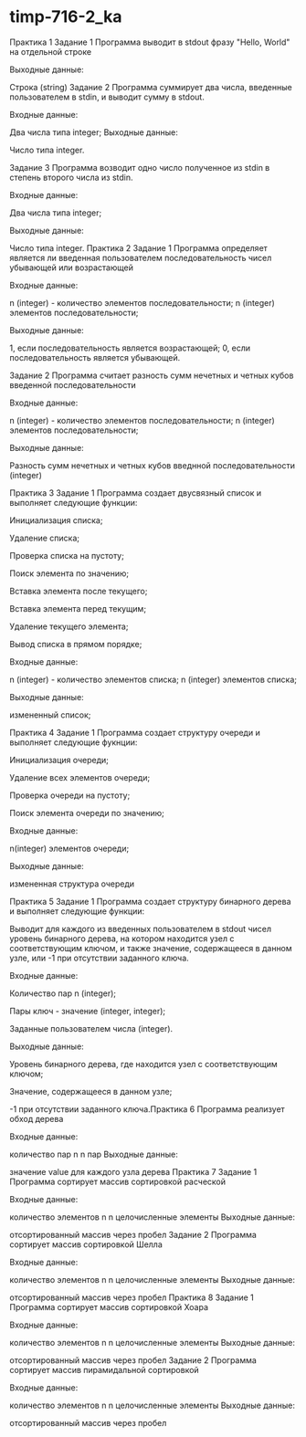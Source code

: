 # timp-716-2_ka

Практика 1
Задание 1
Программа выводит в stdout фразу "Hello, World" на отдельной строке

Выходные данные:

Строка (string)
Задание 2
Программа суммирует два числа, введенные пользователем в stdin, и выводит сумму в stdout.

Входные данные:

Два числа типа integer;
Выходные данные:

Число типа integer.

Задание 3
Программа возводит одно число полученное из stdin в степень второго числа из stdin.

Входные данные:

Два числа типа integer;

Выходные данные:

Число типа integer.
Практика 2
Задание 1
Программа определяет является ли введенная пользователем последовательность чисел убывающей или возрастающей

Входные данные:

n (integer) - количество элементов последовательности; n (integer) элементов последовательности;

Выходные данные:

1, если последовательность является возрастающей; 0, если последовательность является убывающей.

Задание 2
Программа считает разность сумм нечетных и четных кубов введенной последовательности

Входные данные:

n (integer) - количество элементов последовательности; n (integer) элементов последовательности;

Выходные данные:

Разность сумм нечетных и четных кубов введнной последовательности (integer)

Практика 3
Задание 1
Программа создает двусвязный список и выполняет следующие функции:

Инициализация списка;

Удаление списка;

Проверка списка на пустоту;

Поиск элемента по значению;

Вставка элемента после текущего;

Вставка элемента перед текущим;

Удаление текущего элемента;

Вывод списка в прямом порядке;

Входные данные:

n (integer) - количество элементов списка; n (integer) элементов списка;

Выходные данные:

измененный список;

Практика 4
Задание 1
Программа создает структуру очереди и выполняет следующие фукнции:

Инициализация очереди;

Удаление всех элементов очереди;

Проверка очереди на пустоту;

Поиск элемента очереди по значению;

Входные данные:

n(integer) элементов очереди;

Выходные данные:

измененная структура очереди

Практика 5
Задание 1
Программа создает структуру бинарного дерева и выполняет следующие функции:

Выводит для каждого из введенных пользователем в stdout чисел уровень бинарного дерева, на котором находится узел с соответствующим ключом, и также значение, содержащееся в данном узле, или -1 при отсутствии заданного ключа.

Входные данные:

Количество пар n (integer);

Пары ключ - значение (integer, integer);

Заданные пользователем числа (integer).

Выходные данные:

Уровень бинарного дерева, где находится узел с соответствующим ключом;

Значение, содержащееся в данном узле;

-1 при отсутствии заданного ключа.Практика 6
Программа реализует обход дерева

Входные данные:

количество пар n
n пар
Выходные данные:

значение value для каждого узла дерева
Практика 7
Задание 1
Программа сортирует массив сортировкой расческой

Входные данные:

количество элементов n
n целочисленные элементы
Выходные данные:

отсортированный массив через пробел
Задание 2
Программа сортирует массив сортировкой Шелла

Входные данные:

количество элементов n
n целочисленные элементы
Выходные данные:

отсортированный массив через пробел
Практика 8
Задание 1
Программа сортирует массив сортировкой Хоара

Входные данные:

количество элементов n
n целочисленные элементы
Выходные данные:

отсортированный массив через пробел
Задание 2
Программа сортирует массив пирамидальной сортировкой

Входные данные:

количество элементов n
n целочисленные элементы
Выходные данные:

отсортированный массив через пробел
